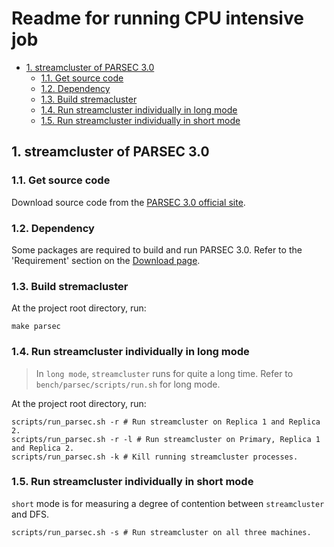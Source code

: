 # Readme for running CPU intensive job <!-- omit in toc -->

- [1. streamcluster of PARSEC 3.0](#1-streamcluster-of-parsec-30)
	- [1.1. Get source code](#11-get-source-code)
	- [1.2. Dependency](#12-dependency)
	- [1.3. Build stremacluster](#13-build-stremacluster)
	- [1.4. Run streamcluster individually in long mode](#14-run-streamcluster-individually-in-long-mode)
	- [1.5. Run streamcluster individually in short mode](#15-run-streamcluster-individually-in-short-mode)

## 1. streamcluster of PARSEC 3.0

### 1.1. Get source code

Download source code from the [PARSEC 3.0 official site](https://parsec.cs.princeton.edu).

### 1.2. Dependency

Some packages are required to build and run PARSEC 3.0. Refer to the 'Requirement' section on the [Download page](https://parsec.cs.princeton.edu/download.htm).

### 1.3. Build stremacluster

At the project root directory, run:

```shell
make parsec
```

### 1.4. Run streamcluster individually in long mode

> In `long mode`, `streamcluster` runs for quite a long time. Refer to `bench/parsec/scripts/run.sh` for long mode.

At the project root directory, run:

```shell
scripts/run_parsec.sh -r # Run streamcluster on Replica 1 and Replica 2.
scripts/run_parsec.sh -r -l # Run streamcluster on Primary, Replica 1 and Replica 2.
scripts/run_parsec.sh -k # Kill running streamcluster processes.
```

### 1.5. Run streamcluster individually in short mode

`short` mode is for measuring a degree of contention between  `streamcluster` and DFS.

```shell
scripts/run_parsec.sh -s # Run streamcluster on all three machines.
```
